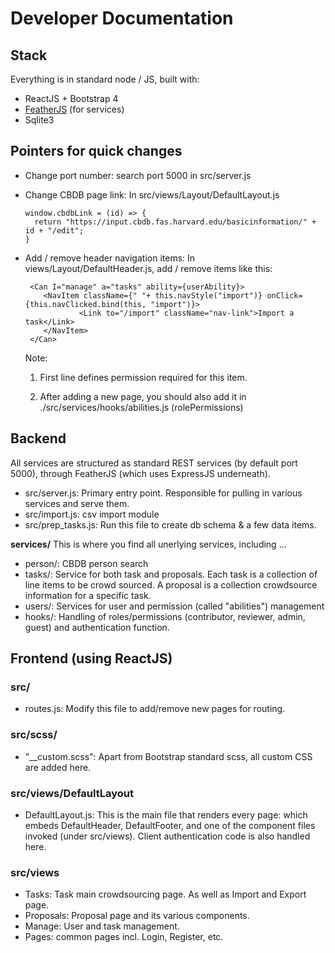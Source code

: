 # Developer Documentation

## Stack
Everything is in standard node / JS, built with:
- ReactJS + Bootstrap 4
- [FeatherJS](https://docs.feathersjs.com/) (for services)
- Sqlite3

## Pointers for quick changes 
 - Change port number: search port 5000 in src/server.js
 - Change CBDB page link: In src/views/Layout/DefaultLayout.js

       window.cbdbLink = (id) => {
         return "https://input.cbdb.fas.harvard.edu/basicinformation/" + id + "/edit";
       }

 - Add / remove header navigation items: In views/Layout/DefaultHeader.js, add / remove items like this: 

        <Can I="manage" a="tasks" ability={userAbility}>
           <NavItem className={" "+ this.navStyle("import")} onClick={this.navClicked.bind(this, "import")}>
                   <Link to="/import" className="nav-link">Import a task</Link>
           </NavItem>
        </Can>
     
     Note:
     
     1. First line defines permission required for this item. 

     2. After adding a new page, you should also add it in ./src/services/hooks/abilities.js (rolePermissions)

## Backend 
All services are structured as standard REST services (by default port 5000), through FeatherJS (which uses ExpressJS underneath).

- src/server.js: Primary entry point. Responsible for pulling in various services and serve them.
- src/import.js: csv import module
- src/prep_tasks.js: Run this file to create db schema & a few data items.

**services/**
This is where you find all unerlying services, including ...
 - person/: CBDB person search
 - tasks/: Service for both task and proposals. Each task is a collection of line items to be crowd sourced. A proposal is a collection crowdsource information for a specific task.
 - users/: Services for user and permission (called "abilities") management
 - hooks/: Handling of roles/permissions (contributor, reviewer, admin, guest) and authentication function.
 

## Frontend (using ReactJS)
### src/
 - routes.js: Modify this file to add/remove new pages for routing.
 
### src/scss/
 - "__custom.scss": Apart from Bootstrap standard scss, all custom CSS are added here.
 
### src/views/DefaultLayout
 - DefaultLayout.js: This is the main file that renders every page: which embeds DefaultHeader, DefaultFooter, and one of the component files invoked (under src/views). Client authentication code is also handled here.
 
### src/views
 - Tasks: Task main crowdsourcing page. As well as Import and Export page.
 - Proposals: Proposal page and its various components.
 - Manage: User and task management.
 - Pages: common pages incl. Login, Register, etc.

 
